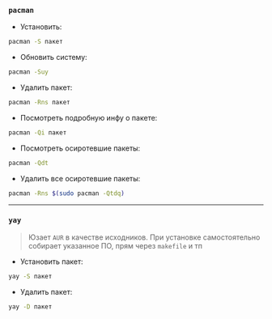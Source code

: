 ### `pacman`

 - Установить:
```bash
pacman -S пакет
```

 - Обновить систему:
```bash
pacman -Suy
```

 - Удалить пакет:
```bash
pacman -Rns пакет
```

 - Посмотреть подробную инфу о пакете:
```bash
pacman -Qi пакет
```

 - Посмотреть осиротевшие пакеты:
```bash
pacman -Qdt
```

 - Удалить все осиротевшие пакеты:
```bash
pacman -Rns $(sudo pacman -Qtdq)
```

---

### `yay`

> Юзает `AUR` в качестве исходников. При установке самостоятельно собирает указанное ПО, прям через `makefile` и тп

 - Установить пакет:
```bash
yay -S пакет
```

 - Удалить пакет:
```bash
yay -D пакет
```
